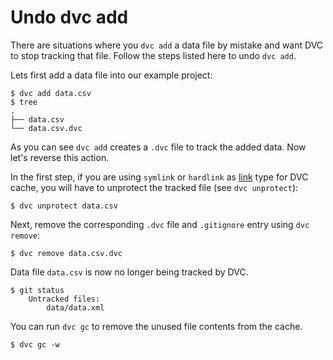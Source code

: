 # Undo dvc add

There are situations where you `dvc add` a data file by mistake and want DVC to
stop tracking that file. Follow the steps listed here to undo `dvc add`.

Lets first add a data file into our example <abbr>project</abbr>:

```dvc
$ dvc add data.csv
$ tree
.
├── data.csv
└── data.csv.dvc
```

As you can see `dvc add` creates a `.dvc` file to track the added data. Now
let's reverse this action.

In the first step, if you are using `symlink` or `hardlink` as
[link](doc/user-guide/large-dataset-optimization#file-link-types-for-the-dvc-cache)
type for DVC <abbr>cache</abbr>, you will have to unprotect the tracked file
(see `dvc unprotect`):

```dvc
$ dvc unprotect data.csv
```

Next, remove the corresponding `.dvc` file and `.gitignore` entry using
`dvc remove`:

```dvc
$ dvc remove data.csv.dvc
```

Data file `data.csv` is now no longer being tracked by DVC.

```dvc
$ git status
    Untracked files:
        data/data.xml
```

You can run `dvc gc` to remove the unused file contents from the cache.

```dvc
$ dvc gc -w
```
